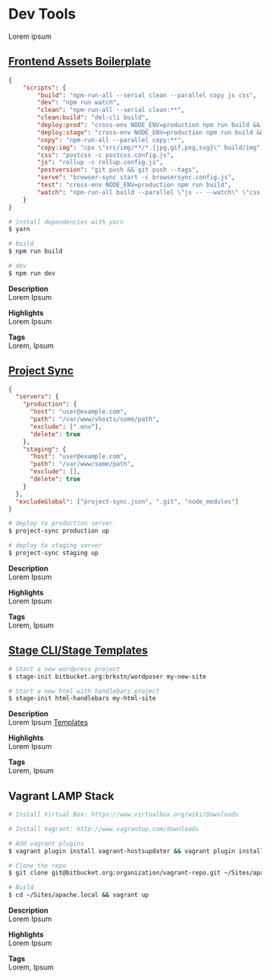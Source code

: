 # Dev Tools
Lorem ipsum

## [Frontend Assets Boilerplate](https://github.com/steven-klein/rollup-postcss-cssnext)

```json
{
    "scripts": {
        "build": "npm-run-all --serial clean --parallel copy js css",
        "dev": "npm run watch",
        "clean": "npm-run-all --serial clean:**",
        "clean:build": "del-cli build",
        "deploy:prod": "cross-env NODE_ENV=production npm run build && project-sync production up",
        "deploy:stage": "cross-env NODE_ENV=production npm run build && project-sync staging up",
        "copy": "npm-run-all --parallel copy:**",
        "copy:img": "cpx \"src/img/**/*.{jpg,gif,png,svg}\" build/img",
        "css": "postcss -c postcss.config.js",
        "js": "rollup -c rollup.config.js",
        "postversion": "git push && git push --tags",
        "serve": "browser-sync start -c browsersync.config.js",
        "test": "cross-env NODE_ENV=production npm run build",
        "watch": "npm-run-all build --parallel \"js -- --watch\" \"css -- --watch\" \"copy:img -- --watch\" serve"
    }
}
```

```bash
# install dependencies with yarn
$ yarn

# build
$ npm run build

# dev
$ npm run dev
```

__Description__  
Lorem Ipsum

__Highlights__  
Lorem Ipsum

__Tags__  
Lorem, Ipsum

## [Project Sync](https://www.npmjs.com/package/project-sync)

```json
{
  "servers": {
    "production": {
      "host": "user@example.com",
      "path": "/var/www/vhosts/some/path",
      "exclude": [".env"],
      "delete": true
    },
    "staging": {
      "host": "user@example.com",
      "path": "/var/www/some/path",
      "exclude": [],
      "delete": true
    }
  },
  "excludeGlobal": ["project-sync.json", ".git", "node_modules"]
}
```

```bash
# deploy to production server
$ project-sync production up

# deploy to staging server
$ project-sync staging up
```

__Description__  
Lorem Ipsum

__Highlights__  
Lorem Ipsum

__Tags__  
Lorem, Ipsum

## [Stage CLI/Stage Templates](https://www.npmjs.com/package/stage-cli)

```bash
# Start a new wordpress project
$ stage-init bitbucket.org:brkstn/wordposer my-new-site

# Start a new html with handlebars project
$ stage-init html-handlebars my-html-site
```

__Description__  
Lorem Ipsum [Templates](https://github.com/stage-templates)

__Highlights__  
Lorem Ipsum

__Tags__  
Lorem, Ipsum

## Vagrant LAMP Stack

```bash
# Install Virtual Box: https://www.virtualbox.org/wiki/Downloads

# Install Vagrant: http://www.vagrantup.com/downloads

# Add vagrant plugins
$ vagrant plugin install vagrant-hostsupdater && vagrant plugin install vagrant-bindfs

# Clone the repo
$ git clone git@bitbucket.org:organization/vagrant-repo.git ~/Sites/apache.local

# Build
$ cd ~/Sites/apache.local && vagrant up
```

__Description__  
Lorem Ipsum

__Highlights__  
Lorem Ipsum

__Tags__  
Lorem, Ipsum
